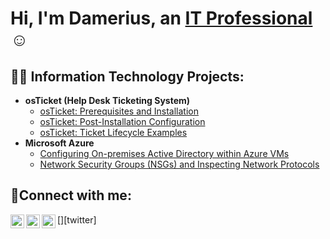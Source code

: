 <h1>Hi, I'm Damerius, an <a href="https://linkedin.com/in/Damerius-polk">IT Professional</a>☺</h1>

<h2>👨‍💻 Information Technology Projects:</h2>

- <b>osTicket (Help Desk Ticketing System)</b>
  - [osTicket: Prerequisites and Installation](https://github.com/dpolk12/osticket-prereqs)
  - [osTicket: Post-Installation Configuration](https://github.com/dpolk12/post-install-config)
  - [osTicket: Ticket Lifecycle Examples](https://github.com/dpolk12/ticket-lifecycle)
- <b>Microsoft Azure</b>
  - [Configuring On-premises Active Directory within Azure VMs](https://github.com/dpolk12/configure-ad)
  - [Network Security Groups (NSGs) and Inspecting Network Protocols](https://github.com/dpolk12/azure-network-protocols)

<h2>🤳Connect with me:</h2>

[<img align="left" alt="Josh | Twitter" width="22px" src="https://cdn.jsdelivr.net/npm/simple-icons@v3/icons/twitter.svg" />][twitter]
[<img align="left" alt="Josh | LinkedIn" width="22px" src="https://cdn.jsdelivr.net/npm/simple-icons@v3/icons/linkedin.svg" />][linkedin]
[<img align="left" alt="Josh | Instagram" width="22px" src="https://cdn.jsdelivr.net/npm/simple-icons@v3/icons/instagram.svg" />][instagram]

[facebook]: https://www.facebook.com/profile.php?id=100077684363779
[instagram]: https://www.instagram.com/bsnroku/
[linkedin]: https://www.linkedin.com/in/damerius-polk-29b746282/
